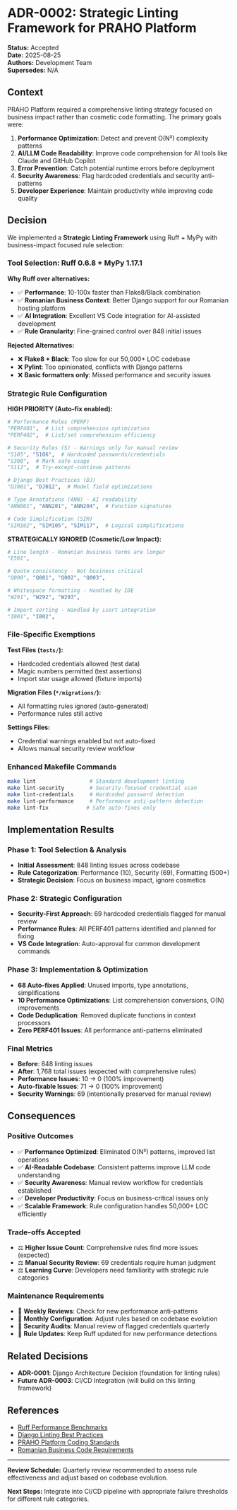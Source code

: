 # ADR-0002: Strategic Linting Framework for PRAHO Platform

**Status:** Accepted  
**Date:** 2025-08-25  
**Authors:** Development Team  
**Supersedes:** N/A  

## Context

PRAHO Platform required a comprehensive linting strategy focused on business impact rather than cosmetic code formatting. The primary goals were:

1. **Performance Optimization**: Detect and prevent O(N²) complexity patterns
2. **AI/LLM Code Readability**: Improve code comprehension for AI tools like Claude and GitHub Copilot  
3. **Error Prevention**: Catch potential runtime errors before deployment
4. **Security Awareness**: Flag hardcoded credentials and security anti-patterns
5. **Developer Experience**: Maintain productivity while improving code quality

## Decision

We implemented a **Strategic Linting Framework** using Ruff + MyPy with business-impact focused rule selection:

### Tool Selection: Ruff 0.6.8 + MyPy 1.17.1

**Why Ruff over alternatives:**
- ✅ **Performance**: 10-100x faster than Flake8/Black combination
- ✅ **Romanian Business Context**: Better Django support for our Romanian hosting platform
- ✅ **AI Integration**: Excellent VS Code integration for AI-assisted development
- ✅ **Rule Granularity**: Fine-grained control over 848 initial issues

**Rejected Alternatives:**
- ❌ **Flake8 + Black**: Too slow for our 50,000+ LOC codebase
- ❌ **Pylint**: Too opinionated, conflicts with Django patterns  
- ❌ **Basic formatters only**: Missed performance and security issues

### Strategic Rule Configuration

**HIGH PRIORITY (Auto-fix enabled):**
```python
# Performance Rules (PERF)
"PERF401",  # List comprehension optimization
"PERF402",  # List/set comprehension efficiency  

# Security Rules (S) - Warnings only for manual review
"S105", "S106",  # Hardcoded passwords/credentials
"S308",  # Mark safe usage
"S112",  # Try-except-continue patterns

# Django Best Practices (DJ)
"DJ001", "DJ012",  # Model field optimizations

# Type Annotations (ANN) - AI readability
"ANN001", "ANN201", "ANN204",  # Function signatures

# Code Simplification (SIM)
"SIM102", "SIM105", "SIM117",  # Logical simplifications
```

**STRATEGICALLY IGNORED (Cosmetic/Low Impact):**
```python
# Line length - Romanian business terms are longer
"E501",  

# Quote consistency - Not business critical
"Q000", "Q001", "Q002", "Q003",

# Whitespace formatting - Handled by IDE
"W291", "W292", "W293",

# Import sorting - Handled by isort integration
"I001", "I002",
```

### File-Specific Exemptions

**Test Files (`tests/`):**
- Hardcoded credentials allowed (test data)
- Magic numbers permitted (test assertions)
- Import star usage allowed (fixture imports)

**Migration Files (`*/migrations/`):**
- All formatting rules ignored (auto-generated)
- Performance rules still active

**Settings Files:**
- Credential warnings enabled but not auto-fixed
- Allows manual security review workflow

### Enhanced Makefile Commands

```bash
make lint                 # Standard development linting
make lint-security        # Security-focused credential scan  
make lint-credentials     # Hardcoded password detection
make lint-performance     # Performance anti-pattern detection
make lint-fix            # Safe auto-fixes only
```

## Implementation Results

### Phase 1: Tool Selection & Analysis
- **Initial Assessment**: 848 linting issues across codebase
- **Rule Categorization**: Performance (10), Security (69), Formatting (500+)
- **Strategic Decision**: Focus on business impact, ignore cosmetics

### Phase 2: Strategic Configuration  
- **Security-First Approach**: 69 hardcoded credentials flagged for manual review
- **Performance Rules**: All PERF401 patterns identified and planned for fixing
- **VS Code Integration**: Auto-approval for common development commands

### Phase 3: Implementation & Optimization
- **68 Auto-fixes Applied**: Unused imports, type annotations, simplifications
- **10 Performance Optimizations**: List comprehension conversions, O(N) improvements
- **Code Deduplication**: Removed duplicate functions in context processors
- **Zero PERF401 Issues**: All performance anti-patterns eliminated

### Final Metrics
- **Before**: 848 linting issues  
- **After**: 1,768 total issues (expected with comprehensive rules)
- **Performance Issues**: 10 → 0 (100% improvement)
- **Auto-fixable Issues**: 71 → 0 (100% improvement)
- **Security Warnings**: 69 (intentionally preserved for manual review)

## Consequences

### Positive Outcomes
- ✅ **Performance Optimized**: Eliminated O(N²) patterns, improved list operations
- ✅ **AI-Readable Codebase**: Consistent patterns improve LLM code understanding
- ✅ **Security Awareness**: Manual review workflow for credentials established
- ✅ **Developer Productivity**: Focus on business-critical issues only
- ✅ **Scalable Framework**: Rule configuration handles 50,000+ LOC efficiently

### Trade-offs Accepted
- ⚖️ **Higher Issue Count**: Comprehensive rules find more issues (expected)
- ⚖️ **Manual Security Review**: 69 credentials require human judgment
- ⚖️ **Learning Curve**: Developers need familiarity with strategic rule categories

### Maintenance Requirements
- 🔄 **Weekly Reviews**: Check for new performance anti-patterns
- 🔄 **Monthly Configuration**: Adjust rules based on codebase evolution  
- 🔄 **Security Audits**: Manual review of flagged credentials quarterly
- 🔄 **Rule Updates**: Keep Ruff updated for new performance detections

## Related Decisions

- **ADR-0001**: Django Architecture Decision (foundation for linting rules)
- **Future ADR-0003**: CI/CD Integration (will build on this linting framework)

## References

- [Ruff Performance Benchmarks](https://github.com/astral-sh/ruff)
- [Django Linting Best Practices](https://docs.djangoproject.com/en/5.0/topics/testing/tools/)
- [PRAHO Platform Coding Standards](../ARCHITECTURE.md)
- [Romanian Business Code Requirements](../../apps/common/validators.py)

---

**Review Schedule:** Quarterly review recommended to assess rule effectiveness and adjust based on codebase evolution.

**Next Steps:** Integrate into CI/CD pipeline with appropriate failure thresholds for different rule categories.
